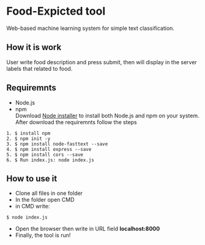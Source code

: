 # Food-Expicted tool
Web-based machine learning system for simple text classification.

## How it is work
User write food description and press submit, then will display in the server labels that related to food.

## Requiremnts
* Node.js
* npm <br />
Download [Node installer](https://nodejs.org/en/download/) to install both Node.js and npm on your system. <br />
After download the requiremnts follow the steps <br />
```
1. $ install npm 
2. $ npm init -y 
3. $ npm install node-fasttext --save 
4. $ npm install express --save 
5. $ npm install cors --save 
6. $ Run index.js: node index.js 
```



## How to use it
* Clone all files in one folder
* In the folder open CMD
* in CMD write:
```
$ node index.js
```
* Open the browser then write in URL field **localhost:8000**
* Finally, the tool is run!

